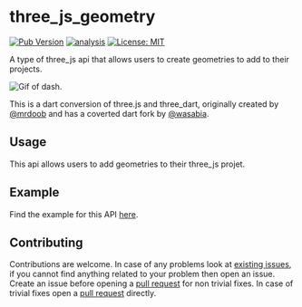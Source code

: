 # three_js_geometry

[![Pub Version](https://img.shields.io/pub/v/three_js_geometry)](https://pub.dev/packages/three_js_geometry)
[![analysis](https://github.com/Knightro63/three_js/actions/workflows/flutter.yml/badge.svg)](https://github.com/Knightro63/three_js/actions/)
[![License: MIT](https://img.shields.io/badge/license-MIT-purple.svg)](https://opensource.org/licenses/MIT)

A type of three_js api that allows users to create geometries to add to their projects.

<picture>
  <img alt="Gif of dash." src="https://github.com/Knightro63/three_js/tree/main/packages/three_js_geometry/assets/example.gif?raw=true">
</picture>

This is a dart conversion of three.js and three_dart, originally created by [@mrdoob](https://github.com/mrdoob) and has a coverted dart fork by [@wasabia](https://github.com/wasabia).

## Usage

This api allows users to add geometries to their three_js projet.

## Example

Find the example for this API [here](https://github.com/Knightro63/three_js/tree/main/packages/three_js_geometry/example/lib/main.dart).

## Contributing

Contributions are welcome.
In case of any problems look at [existing issues](https://github.com/Knightro63/three_js/issues), if you cannot find anything related to your problem then open an issue.
Create an issue before opening a [pull request](https://github.com/Knightro63/three_js/pulls) for non trivial fixes.
In case of trivial fixes open a [pull request](https://github.com/Knightro63/three_js/pulls) directly.
